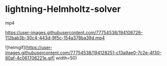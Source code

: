 # lightning-Helmholtz-solver
 



mp4

https://user-images.githubusercontent.com/77754538/194108726-112bab3b-30c4-443d-9f5c-154a378ba39d.mp4




![helmgif](https://user-images.githubusercontent.com/77754538/194128251-c13a9ae0-7c2e-4f30-80af-4c061708221e.gif| width=50)


